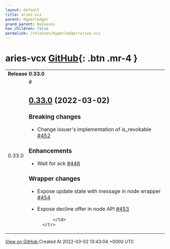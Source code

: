 ```yaml
---
layout: default
title: aries-vcx
parent: Hyperledger
grand_parent: Releases
has_children: false
permalink: /releases/hyperledger/aries-vcx
---
```


# aries-vcx <span class="fs-3 right-align">[GitHub](https://github.com/hyperledger/aries-vcx){: .btn .mr-4 }</span>


<div>
    <table>
        <tr>
            <td colspan="2">
                <b>
                    Release 0.33.0
                </b>
            </td>
        </tr>
        <tr>
            <td>
                <span class="chip">
                    0.33.0
                </span>
            </td>
            <td>
                #

## [0.33.0](https://github.com/hyperledger/aries-vcx/tree/0.33.0) (2022-03-02)

### Breaking changes

- Change issuer's implementation of is\_revokable [\#452](https://github.com/hyperledger/aries-vcx/pull/452)

### Enhancements

- Wait for ack [\#448](https://github.com/hyperledger/aries-vcx/pull/448)

### Wrapper changes

- Expose update state with message in node wrapper [\#454](https://github.com/hyperledger/aries-vcx/pull/454)
- Expose decline offer in node API [\#453](https://github.com/hyperledger/aries-vcx/pull/453)




            </td>
        </tr>
    </table>
    <a href="https://github.com/hyperledger/aries-vcx/releases/tag/0.33.0" class=".btn">
        View on GitHub
    </a>
    <span class="right-align">
        Created At 2022-03-02 13:43:04 +0000 UTC
    </span>
</div>


